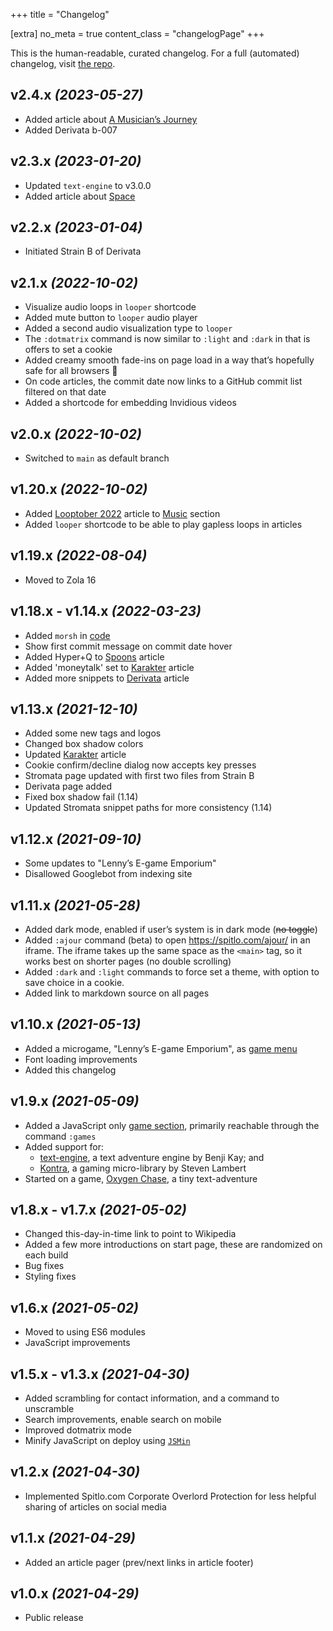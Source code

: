 +++
title = "Changelog"

[extra]
no_meta = true
content_class = "changelogPage"
+++

This is the human-readable, curated changelog. For a full (automated) changelog, visit [the repo](https://github.com/spitlo/spitlo.github.io/blob/main/CHANGELOG.md).

## v2.4.x _(2023-05-27)_

  - Added article about [A Musician’s Journey](/music/a-musicians-journey/)
  - Added Derivata b-007

## v2.3.x _(2023-01-20)_

  - Updated `text-engine` to v3.0.0
  - Added article about [Space](https://spitlo.com/space/)

## v2.2.x _(2023-01-04)_

  - Initiated Strain B of Derivata

## v2.1.x _(2022-10-02)_

- Visualize audio loops in `looper` shortcode
- Added mute button to `looper` audio player
- Added a second audio visualization type to `looper`
- The `:dotmatrix` command is now similar to `:light` and `:dark` in that is offers to set a cookie
- Added creamy smooth fade-ins on page load in a way that’s hopefully safe for all browsers :crossed_fingers:
- On code articles, the commit date now links to a GitHub commit list filtered on that date
- Added a shortcode for embedding Invidious videos

## v2.0.x _(2022-10-02)_

- Switched to `main` as default branch

## v1.20.x _(2022-10-02)_

- Added [Looptober 2022](/music/looptober-2022/) article to [Music](/music/) section
- Added `looper` shortcode to be able to play gapless loops in articles

## v1.19.x _(2022-08-04)_

- Moved to Zola 16

## v1.18.x - v1.14.x _(2022-03-23)_

- Added `morsh` in [code](/code/)
- Show first commit message on commit date hover
- Added Hyper+Q to [Spoons](/code/spoons/) article
- Added 'moneytalk' set to [Karakter](/code/karakter/) article 
- Added more snippets to [Derivata](/music/derivata/) article

## v1.13.x _(2021-12-10)_

- Added some new tags and logos
- Changed box shadow colors
- Updated [Karakter](/code/karakter/) article
- Cookie confirm/decline dialog now accepts key presses
- Stromata page updated with first two files from Strain B
- Derivata page added
- Fixed box shadow fail (1.14)
- Updated Stromata snippet paths for more consistency (1.14)

## v1.12.x _(2021-09-10)_

- Some updates to "Lenny’s E-game Emporium"
- Disallowed Googlebot from indexing site

## v1.11.x _(2021-05-28)_

- Added dark mode, enabled if user’s system is in dark mode (~~no toggle~~)
- Added `:ajour` command (beta) to open <https://spitlo.com/ajour/> in an iframe. The iframe takes up the same space as the `<main>` tag, so it works best on shorter pages (no double scrolling)
- Added `:dark` and `:light` commands to force set a theme, with option to save choice in a cookie.
- Added link to markdown source on all pages

## v1.10.x _(2021-05-13)_

- Added a microgame, "Lenny’s E-game Emporium", as [game menu](/games/)
- Font loading improvements
- Added this changelog

## v1.9.x _(2021-05-09)_

- Added a JavaScript only [game section](/games/), primarily reachable through the command `:games`
- Added support for:
  - [text-engine](https://github.com/okaybenji/text-engine), a text adventure engine by Benji Kay; and
  - [Kontra](https://github.com/straker/kontra), a gaming micro-library by Steven Lambert
- Started on a game, [Oxygen Chase](/games/oxygen-chase/), a tiny text-adventure

## v1.8.x - v1.7.x _(2021-05-02)_

- Changed this-day-in-time link to point to Wikipedia
- Added a few more introductions on start page, these are randomized on each build
- Bug fixes
- Styling fixes

## v1.6.x _(2021-05-02)_

- Moved to using ES6 modules
- JavaScript improvements

## v1.5.x - v1.3.x _(2021-04-30)_

- Added scrambling for contact information, and a command to unscramble
- Search improvements, enable search on mobile
- Improved dotmatrix mode
- Minify JavaScript on deploy using [`JSMin`](https://www.crockford.com/jsmin.html)

## v1.2.x _(2021-04-30)_

- Implemented Spitlo.com Corporate Overlord Protection for less helpful sharing of articles on social media

## v1.1.x _(2021-04-29)_

- Added an article pager (prev/next links in article footer)

## v1.0.x _(2021-04-29)_

- Public release
